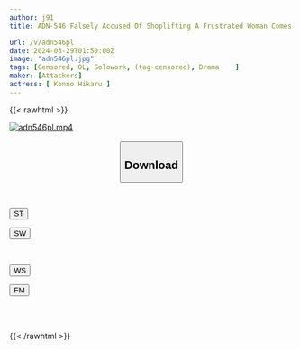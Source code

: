 ```yaml
---
author: j91
title: ADN-546 Falsely Accused Of Shoplifting A Frustrated Woman Comes Here Wanting To Be Raped. Hikaru Konno

url: /v/adn546pl
date: 2024-03-29T01:50:00Z
image: "adn546pl.jpg"
tags: [Censored, OL, Solowork, (tag-censored), Drama	]
maker: [Attackers]
actress: [ Konno Hikaru ]
---
```



{{< rawhtml >}}

<div class="video" data-videoid="zrGaJeD2maiYDRW">
    <a href="javascript:;">
        <img src="/v/adn546pl/adn546pl.jpg" width="WIDTH" height="HEIGHT" alt="adn546pl.mp4" loading="lazy">
    </a>
</div>

<script type="text/javascript" src="https://j91.asia/asset/on-demand-st.js"></script>

<br>
  <link rel="stylesheet" href="https://j91.asia/asset/bs5.css">
  
  <center>
  <button class="btn btn-primary" type="button" data-bs-toggle="collapse" data-bs-target=".multi-collapse" aria-expanded="false" aria-controls="multiCollapseExample1 multiCollapseExample2"><h2>Download</h2></button></center>
</p>
<div class="row">
  <div class="col">
    <div class="collapse multi-collapse" id="multiCollapseExample1">
      <div class="card card-body">
	      	      <br>
<div class="buttons">  
<p><a href="https://streamtape.to/v/zrGaJeD2maiYDRW" target="_blank"><button class="btn-hover color-3"><i class="fa fa-download"></i> ST</button></a></p>
<p><a href="https://asnwish.com/dfm905d5j9y8" target="_blank"><button class="btn-hover color-2"><i class="fa fa-download"></i> SW</button></a></p></div>
    </div>
  </div>
</div>
  <div class="col">
    <div class="collapse multi-collapse" id="multiCollapseExample2">
      <div class="card card-body">
	      <br>
<div class="buttons">
<p><a href="https://wolfstream.tv/2cvvy4g5dhz9"><button class="btn-hover color-9"><i class="fa fa-download"></i> WS</button></a></p>
<p><a href="https://filemoon.sx/d/d5nad544vmly"><button class="btn-hover color-8"><i class="fa fa-download"></i> FM</button></a></p></div>
<br><br>
      </div>
    </div>
  </div>
</div>

{{< /rawhtml >}}